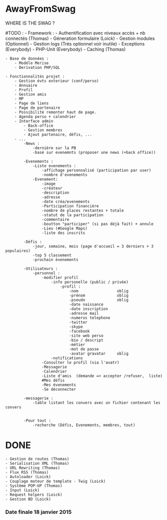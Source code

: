 AwayFromSwag
============

WHERE IS THE SWAG ?

#TODO :
    - Framework :
        - Authentification avec niveaux accès + nb connectés (Thomas) 
        - Géneration formulaire (Loick)
        - Gestion modules (Optionnel)
        - Gestion logs (Très optionnel voir inutile)
        - Exceptions (Everybody)
        - PHP-Unit (Everybody) 
        - Caching (Thomas)

    - Base de données :
        - Modéle Merise
        - Derivation PHP/SQL

    - Fonctionnalités projet :
        - Gestion évts exterieur (conf/perso)
        - Annuaire
        - Profil
        - Gestion amis
        - MP
        - Page de liens
        - Page de partenaire
        - Possibilité remonter haut de page.
        - Agenda perso + calendrier
        - Interface admin
            - Back-office
            - Gestion membres
            - Ajout partenaire, défis, ...
        - ...
            -News :
                -dernière sur la PB
                -basé sur evenemnts (proposer une news (+back office))

            -Evenements :
                -Liste evenements :
                    -affichage personnalisé (participation par user)
                    -nombre d'evenements
                -Evenement:
                    -image
                    -créateur
                    -description
                    -adresse
                    -date créa/evenements
                    -Participation financière
                    -nombre de places restantes + totale
                    -statut de la participation
                    -commentaire
                    -boutton "participer" (si pas déjà fait) + annule
                    -Lieu (#Google Maps)
                    -liste des inscrits

            -Défis :
                -jour, semaine, mois (page d'accueil = 3 derniers + 3 populaires)
                -top 5 classement
                -prochain évenements

            -Utilisateurs :
                -personnel :
                    -modifier profil
                        -info personelle (public / privée)
                            -profil :
                                -nom                 oblig
                                -prénom              oblig
                                -pseudo              oblig
                                -date naissance
                                -date inscription
                                -adresse mail
                                -numeros telephone
                                -twitter
                                -skype
                                -facebook
                                -site web perso
                                -bio / descript
                                -métier
                                -mot de passe
                                -avatar gravatar     oblig
                        -notifications
                    -Consulter le profil (via l'avatr)
                    -Messagerie
                    -Calendrier
                    -Liste d'amis  (demande => accepter /refuser,  liste)
                    #Mes défis
                    -Mes évenements
                    -Se déconnecter

            -messagerie :
                -table listant les convers avec un fichier contenant les convers


            -Pour tout :
                -recherche (Défis, Evenements, membres, tout)


      
# DONE
    - Gestion de routes (Thomas)
    - Serialisation XML (Thomas)
    - URL Rewriting (Thomas)
    - Flux RSS (Thomas)
    - Autoloader (Loick)
    - Couplage moteur de template - Twig (Loick)
    - Système POP-UP (Thomas)
    - Input (Loick)
    - Request helpers (Loick)
    - Gestion BD (Loick)
      
### Date finale 18 janvier 2015 ###
